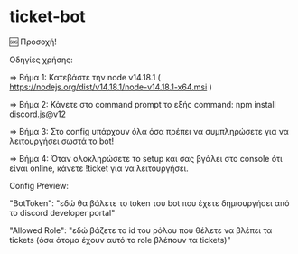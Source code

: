 # ticket-bot

 🆘 Προσοχή!

Οδηγίες χρήσης: 
 
  => Βήμα 1: Κατεβάστε την node v14.18.1 ( https://nodejs.org/dist/v14.18.1/node-v14.18.1-x64.msi )  

  => Βήμα 2: Κάνετε στο command prompt το εξής command: npm install discord.js@v12
  
  => Βήμα 3: Στο config υπάρχουν όλα όσα πρέπει να συμπληρώσετε για να λειτουργήσει σωστά το bot!

  => Βήμα 4: Όταν ολοκληρώσετε το setup και σας βγάλει στο console ότι είναι online, κάνετε !ticket για να λειτουργήσει.
  
  

  Config Preview: 
  
  "BotToken": "εδώ θα βάλετε το token του bot που έχετε δημιουργήσει από το discord developer portal"
  
  "Allowed Role": "εδώ βάζετε το id του ρόλου που θέλετε να βλέπει τα tickets (όσα άτομα έχουν αυτό το role βλέπουν τα tickets)"

